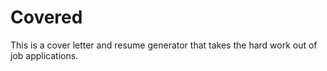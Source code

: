 # Covered
This is a cover letter and resume generator that takes the hard work out of job applications.
